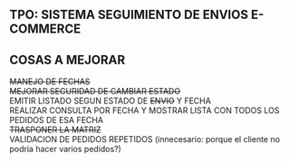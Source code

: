 ## TPO: SISTEMA SEGUIMIENTO DE ENVIOS E-COMMERCE

## COSAS A MEJORAR
~~MANEJO DE FECHAS~~ <br>
~~MEJORAR SEGURIDAD DE CAMBIAR ESTADO~~ <br>
EMITIR LISTADO SEGUN ESTADO DE ~~ENVIO~~ Y FECHA <br>
REALIZAR CONSULTA POR FECHA Y MOSTRAR LISTA CON TODOS LOS PEDIDOS DE ESA FECHA <br>
~~TRASPONER LA MATRIZ~~ <br>
VALIDACION DE PEDIDOS REPETIDOS (innecesario: porque el cliente no podria hacer varios pedidos?) <br> 
